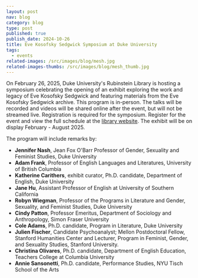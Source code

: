 ```yaml
---
layout: post
nav: blog
category: blog
type: post
published: true
publish_date: 2024-10-26
title: Eve Kosofsky Sedgwick Symposium at Duke University
tags:
  - events
related-images: /src/images/blog/mesh.jpg
related-images-thumbs: /src/images/blog/mesh_thumb.jpg
---
```

On February 26, 2025, D﻿uke University's Rubinstein Library is hosting a symposium celebrating the opening of an exhibit exploring the work and legacy of Eve Kosofsky Sedgwick and featuring materials from the Eve Kosofsky Sedgwick archive. This program is in-person. The talks will be recorded and videos will be shared online after the event, but will not be streamed live. Registration is required for the symposium. Register for the event and view the full schedule at the [library website](https://duke.libcal.com/calendar/events/eks-opening). The exhibit will be on display February - August 2025. 

The program will include remarks by:

* **Jennifer Nash**, Jean Fox O'Barr Professor of Gender, Sexuality and Feminist Studies, Duke University
* **Adam Frank**, Professor of English Languages and Literatures, University of British Columbia
* **Katherine Carithers**, exhibit curator, Ph.D. candidate, Department of English, Duke University
* **Jane Hu**, Assistant Professor of English at University of Southern California 
* **Robyn Wiegman**, Professor of the Programs in Literature and Gender, Sexuality, and Feminist Studies, Duke University
* **Cindy Patton**, Professor Emeritus, Department of Sociology and Anthropology, Simon Fraser University 
* **Cole Adams**, Ph.D. candidate, Program in Literature, Duke University
* **Julien Fischer**, Candidate Psychoanalyst; Mellon Postdoctoral Fellow, Stanford Humanities Center and Lecturer, Program in Feminist, Gender, and Sexuality Studies, Stanford University.
* **Christina Olivares**, Ph.D. candidate, Department of English Education, Teachers College at Columbia University
* **Annie Sansonetti**, Ph.D. candidate, Performance Studies, NYU Tisch School of the Arts